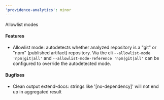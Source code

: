 ```yaml
---
'providence-analytics': minor
---
```


Allowlist modes

#### Features

- Allowlist mode: autodetects whether analyzed repository is a "git" or "npm" (published artifact) repository.
  Via the cli `--allowlist-mode 'npm|git|all'` and `--allowlist-mode-reference 'npm|git|all'` can be
  configured to override the autodetected mode.

#### Bugfixes

- Clean output extend-docs: strings like '[no-dependency]' will not end up in aggregated result

